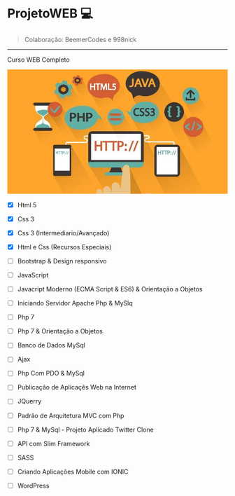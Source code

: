 # ProjetoWEB :computer:
###
> Colaboração: BeemerCodes e 998nick
---
Curso WEB Completo


![Imagem](_foto.jpg)
* [x] Html 5
* [x] Css 3
* [x] Css 3 (Intermediario/Avançado)
* [x] Html e Css (Recursos Especiais)
* [ ] Bootstrap & Design responsivo
* [ ] JavaScript
* [ ] Javacript Moderno (ECMA Script & ES6) & Orientação a Objetos
* [ ] Iniciando Servidor Apache Php & MySlq
* [ ] Php 7
* [ ] Php 7 & Orientação a Objetos
* [ ] Banco de Dados MySql
* [ ] Ajax
* [ ] Php Com PDO & MySql
* [ ] Publicação de Aplicaçẽs Web na Internet
* [ ] JQuerry
* [ ] Padrão de Arquitetura MVC com Php
* [ ] Php 7 & MySql - Projeto Aplicado Twitter Clone
* [ ] API com Slim Framework
* [ ] SASS
* [ ] Criando Aplicações Mobile com IONIC
* [ ] WordPress

